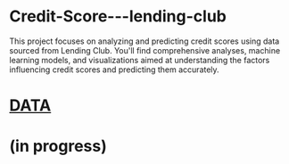 # Credit-Score---lending-club
This project focuses on analyzing and predicting credit scores using data sourced from Lending Club. You'll find comprehensive analyses, machine learning models, and visualizations aimed at understanding the factors influencing credit scores and predicting them accurately.

# [DATA](https://www.kaggle.com/datasets/shawnysun/loan-data-for-credit-risk-modeling)

# (in progress)



